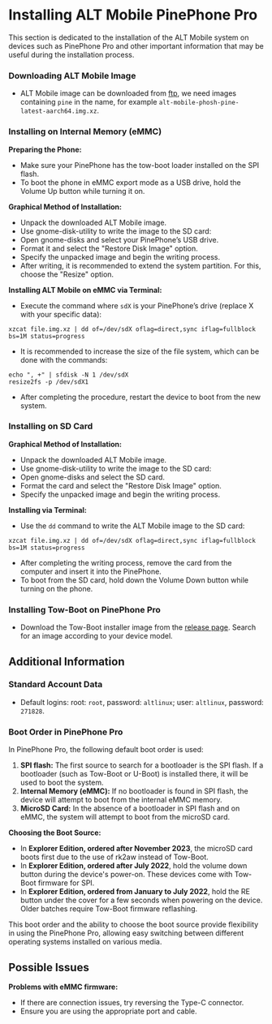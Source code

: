 # Installing ALT Mobile PinePhone Pro

This section is dedicated to the installation of the ALT Mobile system on devices such as PinePhone Pro and other important information that may be useful during the installation process.

### Downloading ALT Mobile Image

- ALT Mobile image can be downloaded from [ftp](https://beta.altlinux.org/mobile/sisyphus/latest/), we need images containing `pine` in the name, for example `alt-mobile-phosh-pine-latest-aarch64.img.xz`.

### Installing on Internal Memory (eMMC)

**Preparing the Phone:**

- Make sure your PinePhone has the tow-boot loader installed on the SPI flash.
- To boot the phone in eMMC export mode as a USB drive, hold the Volume Up button while turning it on.

**Graphical Method of Installation:**

- Unpack the downloaded ALT Mobile image.
- Use gnome-disk-utility to write the image to the SD card:
- Open gnome-disks and select your PinePhone’s USB drive.
- Format it and select the "Restore Disk Image" option.
- Specify the unpacked image and begin the writing process.
- After writing, it is recommended to extend the system partition. For this, choose the "Resize" option.

**Installing ALT Mobile on eMMC via Terminal:**

- Execute the command where `sdX` is your PinePhone’s drive (replace X with your specific data):

```shell
xzcat file.img.xz | dd of=/dev/sdX oflag=direct,sync iflag=fullblock bs=1M status=progress
```

- It is recommended to increase the size of the file system, which can be done with the commands:

```
echo ", +" | sfdisk -N 1 /dev/sdX
resize2fs -p /dev/sdX1
```

- After completing the procedure, restart the device to boot from the new system.

### Installing on SD Card

**Graphical Method of Installation:**

- Unpack the downloaded ALT Mobile image.
- Use gnome-disk-utility to write the image to the SD card:
- Open gnome-disks and select the SD card.
- Format the card and select the "Restore Disk Image" option.
- Specify the unpacked image and begin the writing process.

**Installing via Terminal:**

- Use the `dd` command to write the ALT Mobile image to the SD card:

```shell
xzcat file.img.xz | dd of=/dev/sdX oflag=direct,sync iflag=fullblock bs=1M status=progress
```

- After completing the writing process, remove the card from the computer and insert it into the PinePhone.
- To boot from the SD card, hold down the Volume Down button while turning on the phone.

### Installing Tow-Boot on PinePhone Pro

- Download the Tow-Boot installer image from the [release page](https://github.com/Tow-Boot/Tow-Boot/releases/tag/release-2022.07-006). Search for an image according to your device model.

## Additional Information

### Standard Account Data

- Default logins: root: `root`, password: `altlinux`; user: `altlinux`, password: `271828`.

### Boot Order in PinePhone Pro

In PinePhone Pro, the following default boot order is used:

1.  **SPI flash:** The first source to search for a bootloader is the SPI flash. If a bootloader (such as Tow-Boot or U-Boot) is installed there, it will be used to boot the system.
2.  **Internal Memory (eMMC):** If no bootloader is found in SPI flash, the device will attempt to boot from the internal eMMC memory.
3.  **MicroSD Card:** In the absence of a bootloader in SPI flash and on eMMC, the system will attempt to boot from the microSD card.

**Choosing the Boot Source:**

- In **Explorer Edition, ordered after November 2023**, the microSD card boots first due to the use of rk2aw instead of Tow-Boot.
- In **Explorer Edition, ordered after July 2022**, hold the volume down button during the device's power-on. These devices come with Tow-Boot firmware for SPI.
- In **Explorer Edition, ordered from January to July 2022**, hold the RE button under the cover for a few seconds when powering on the device. Older batches require Tow-Boot firmware reflashing.

This boot order and the ability to choose the boot source provide flexibility in using the PinePhone Pro, allowing easy switching between different operating systems installed on various media.

## Possible Issues

**Problems with eMMC firmware:**

- If there are connection issues, try reversing the Type-C connector.
- Ensure you are using the appropriate port and cable.
